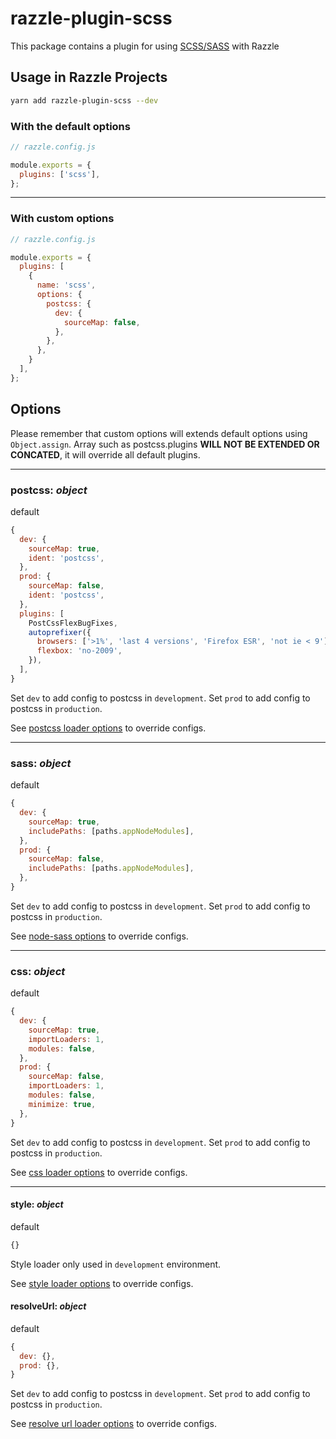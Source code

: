 # razzle-plugin-scss

This package contains a plugin for using [SCSS/SASS](https://sass-lang.com/) with Razzle

## Usage in Razzle Projects

```bash
yarn add razzle-plugin-scss --dev
```

### With the default options

```js
// razzle.config.js

module.exports = {
  plugins: ['scss'],
};
```

---

### With custom options

```js
// razzle.config.js

module.exports = {
  plugins: [
    {
      name: 'scss',
      options: {
        postcss: {
          dev: {
            sourceMap: false,
          },
        },
      },
    }
  ],
};
```

## Options

Please remember that custom options will extends default options using `Object.assign`.
Array such as postcss.plugins __WILL NOT BE EXTENDED OR CONCATED__, it will override all default plugins.

---

### postcss: _object_

default

```js
{
  dev: {
    sourceMap: true,
    ident: 'postcss',
  },
  prod: {
    sourceMap: false,
    ident: 'postcss',
  },
  plugins: [
    PostCssFlexBugFixes,
    autoprefixer({
      browsers: ['>1%', 'last 4 versions', 'Firefox ESR', 'not ie < 9'],
      flexbox: 'no-2009',
    }),
  ],
}
```

Set `dev` to add config to postcss in `development`.
Set `prod` to add config to postcss in `production`.

See [postcss loader options](https://github.com/postcss/postcss-loader#options) to override configs.

---

### sass: _object_

default

```js
{
  dev: {
    sourceMap: true,
    includePaths: [paths.appNodeModules],
  },
  prod: {
    sourceMap: false,
    includePaths: [paths.appNodeModules],
  },
}
```

Set `dev` to add config to postcss in `development`.
Set `prod` to add config to postcss in `production`.

See [node-sass options](https://github.com/sass/node-sass#options) to override configs.

---

### css: _object_

default

```js
{
  dev: {
    sourceMap: true,
    importLoaders: 1,
    modules: false,
  },
  prod: {
    sourceMap: false,
    importLoaders: 1,
    modules: false,
    minimize: true,
  },
}
```

Set `dev` to add config to postcss in `development`.
Set `prod` to add config to postcss in `production`.

See [css loader options](https://github.com/webpack-contrib/css-loader#options) to override configs.

---

#### style: _object_

default

```js
{}
```

Style loader only used in `development` environment.

See [style loader options](https://github.com/webpack-contrib/style-loader#options) to override configs.

#### resolveUrl: _object_

default

```js
{
  dev: {},
  prod: {},
}
```

Set `dev` to add config to postcss in `development`.
Set `prod` to add config to postcss in `production`.

See [resolve url loader options](https://github.com/bholloway/resolve-url-loader#options) to override configs.